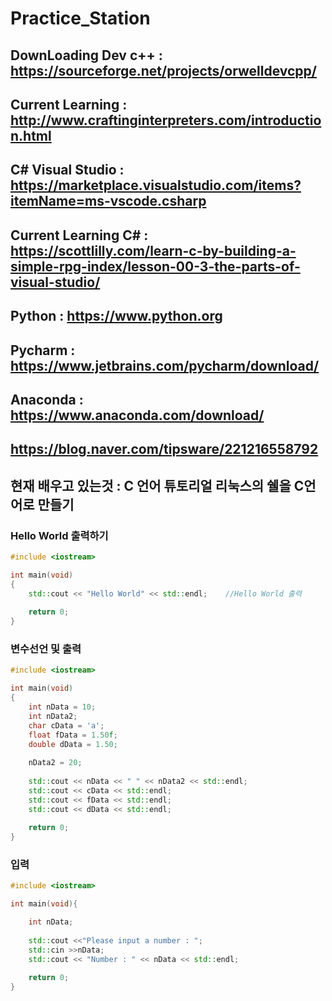 # Practice_Station

## DownLoading Dev c++ : https://sourceforge.net/projects/orwelldevcpp/
## Current Learning : http://www.craftinginterpreters.com/introduction.html
## C# Visual Studio : https://marketplace.visualstudio.com/items?itemName=ms-vscode.csharp
## Current Learning C# : https://scottlilly.com/learn-c-by-building-a-simple-rpg-index/lesson-00-3-the-parts-of-visual-studio/
## Python : https://www.python.org
## Pycharm : https://www.jetbrains.com/pycharm/download/
## Anaconda : https://www.anaconda.com/download/

## https://blog.naver.com/tipsware/221216558792
## 현재 배우고 있는것 : C 언어 튜토리얼 리눅스의 쉘을 C언어로 만들기

### Hello World 출력하기
```cpp
#include <iostream>

int main(void)
{
	std::cout << "Hello World" << std::endl;    //Hello World 출력
	
	return 0;
}
```

### 변수선언 및 출력
```cpp
#include <iostream>

int main(void)
{
	int nData = 10;
	int nData2;
	char cData = 'a';
	float fData = 1.50f;
	double dData = 1.50;
	
	nData2 = 20;
	
	std::cout << nData << " " << nData2 << std::endl;
	std::cout << cData << std::endl;
	std::cout << fData << std::endl;
	std::cout << dData << std::endl;
	
	return 0;
}
```
### 입력
```cpp
#include <iostream>

int main(void){

	int nData;
	
	std::cout <<"Please input a number : ";
	std::cin >>nData;
	std::cout << "Number : " << nData << std::endl;
	
	return 0;
}
```
